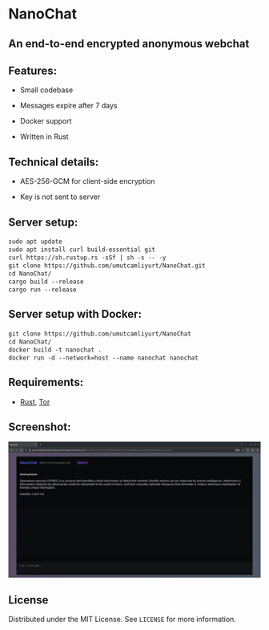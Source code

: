 # NanoChat

## An end-to-end encrypted anonymous webchat

<!-- FEATURES -->
## Features:

- Small codebase

- Messages expire after 7 days

- Docker support

- Written in Rust

## Technical details:

- AES-256-GCM for client-side encryption

- Key is not sent to server

<!-- INSTALLATION -->
## Server setup:

    sudo apt update
    sudo apt install curl build-essential git
    curl https://sh.rustup.rs -sSf | sh -s -- -y
    git clone https://github.com/umutcamliyurt/NanoChat.git
    cd NanoChat/
    cargo build --release
    cargo run --release

## Server setup with Docker:

    git clone https://github.com/umutcamliyurt/NanoChat
    cd NanoChat/
    docker build -t nanochat .
    docker run -d --network=host --name nanochat nanochat

## Requirements:

- [Rust](https://www.rust-lang.org), [Tor](https://gitlab.torproject.org/tpo/core/tor)

<!-- SCREENSHOT -->
## Screenshot:

![Screenshot](screenshot.png)

<!-- LICENSE -->
## License

Distributed under the MIT License. See `LICENSE` for more information.